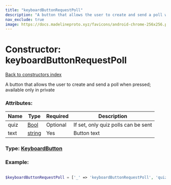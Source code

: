 ```yaml
---
title: "keyboardButtonRequestPoll"
description: "A button that allows the user to create and send a poll when pressed; available only in private"
nav_exclude: true
image: https://docs.madelineproto.xyz/favicons/android-chrome-256x256.png
---
```

# Constructor: keyboardButtonRequestPoll  
[Back to constructors index](/API_docs/constructors/index.html)



A button that allows the user to create and send a poll when pressed; available only in private

### Attributes:

| Name     |    Type       | Required | Description |
|----------|---------------|----------|-------------|
|quiz|[Bool](/API_docs/types/Bool.html) | Optional|If set, only quiz polls can be sent|
|text|[string](/API_docs/types/string.html) | Yes|Button text|



### Type: [KeyboardButton](/API_docs/types/KeyboardButton.html)


### Example:

```php

$keyboardButtonRequestPoll = ['_' => 'keyboardButtonRequestPoll', 'quiz' => Bool, 'text' => 'string'];
```  
